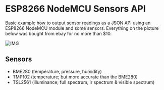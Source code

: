 # ESP8266 NodeMCU Sensors API

Basic example how to output sensor readings as a JSON API using an ESP8266 NodeMCU module and some sensors. Everything on the picture below was bought from ebay for no more than $10.

![IMG](https://i.imgur.com/TfiYs0u.jpg)

## Sensors

- BME280 (temperature, pressure, humidity)
- TMP102 (temperature; but more accurate than the BME280)
- TSL2561 (illuminance; full spectrum, ir spectrum & visible spectrum)
